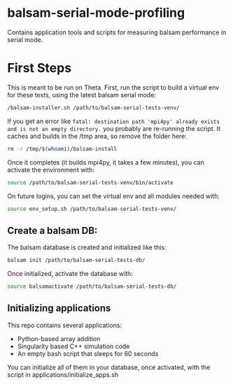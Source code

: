 # balsam-serial-mode-profiling
Contains application tools and scripts for measuring balsam performance in serial mode.


# First Steps

This is meant to be run on Theta.  First, run the script to build a virtual env for these tests, using the latest balsam serial mode:
```bash
/balsam-installer.sh /path/to/balsam-serial-tests-venv/
```

If you get an error like `fatal: destination path 'mpi4py' already exists and is not an empty directory.` you probably are re-running the script.  It caches and builds in the /tmp area, so remove the folder here:

```bash
rm -r /tmp/$(whoami)/balsam-install
```

Once it completes (it builds mpi4py, it takes a few minutes), you can activate the environment with:
```bash
source /path/to/balsam-serial-tests-venv/bin/activate
```

On future logins, you can set the virtual env and all modules needed with:
```bash
source env_setup.sh /path/to/balsam-serial-tests-venv/
```

## Create a balsam DB:

The balsam database is created and initialized like this:
```bash
balsam init /path/to/balsam-serial-tests-db/
```

Once initialized, activate the database with:
```bash
source balsamactivate /path/to/balsam-serial-tests-db/
```

## Initializing applications

This repo contains several applications:
- Python-based array addition
- Singularity based C++ simulation code
- An empty bash script that sleeps for 60 seconds

You can initialize all of them in your database, once activated, with the script in applications/initialize_apps.sh
